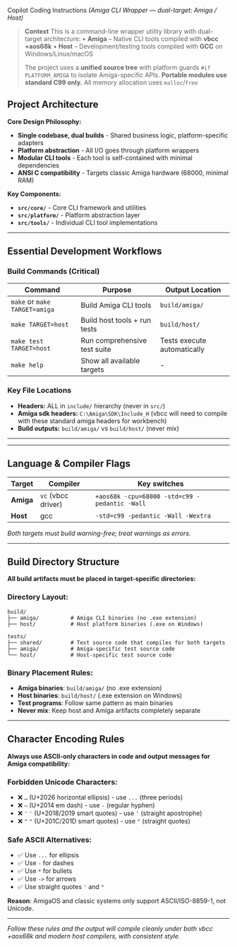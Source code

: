  Copilot Coding Instructions
*(Amiga CLI Wrapper — dual-target: Amiga / Host)*

> **Context**
> This is a command-line wrapper utility library with dual-target architecture:
> • **Amiga** – Native CLI tools compiled with **vbcc +aos68k**
> • **Host**  – Development/testing tools compiled with **GCC** on Windows/Linux/macOS
>
> The project uses a **unified source tree** with platform guards `#if PLATFORM_AMIGA` to isolate
> Amiga-specific APIs. **Portable modules use standard C99 only.**
> All memory allocation uses `malloc`/`free`

## Project Architecture

**Core Design Philosophy:**
- **Single codebase, dual builds** - Shared business logic, platform-specific adapters
- **Platform abstraction** - All I/O goes through platform wrappers
- **Modular CLI tools** - Each tool is self-contained with minimal dependencies
- **ANSI C compatibility** - Targets classic Amiga hardware (68000, minimal RAM)

**Key Components:**
- **`src/core/`** - Core CLI framework and utilities
- **`src/platform/`** - Platform abstraction layer
- **`src/tools/`** - Individual CLI tool implementations


---

## Essential Development Workflows

### Build Commands (Critical)
| Command | Purpose | Output Location |
|---------|---------|----------------|
| `make` or `make TARGET=amiga` | Build Amiga CLI tools | `build/amiga/` |
| `make TARGET=host` | Build host tools + run tests | `build/host/` |
| `make test TARGET=host` | Run comprehensive test suite | Tests execute automatically |
| `make help` | Show all available targets | - |

### Key File Locations
- **Headers:** ALL in `include/` hierarchy (never in `src/`)
- **Amiga sdk headers:** `C:\Amiga\SDK\Include_H` (vbcc will need to compile with these standard amiga headers for workbench)
- **Build outputs:** `build/amiga/` vs `build/host/` (never mix)

---



---

## Language & Compiler Flags

| Target | Compiler | Key switches |
|--------|----------|-------------|
| **Amiga** | `vc` (vbcc driver) | `+aos68k -cpu=68000 -std=c99 -pedantic -Wall` |
| **Host**  | gcc         | `-std=c99 -pedantic -Wall -Wextra` |

*Both targets must build warning-free; treat warnings as errors.*

---


## Build Directory Structure

**All build artifacts must be placed in target-specific directories:**

### Directory Layout:
```
build/
├── amiga/          # Amiga CLI binaries (no .exe extension)
├── host/           # Host platform binaries (.exe on Windows)

tests/
├── shared/         # Test source code that compiles for both targets
├── amiga/          # Amiga-specific test source code
└── host/           # Host-specific test source code
```

### Binary Placement Rules:
- **Amiga binaries**: `build/amiga/` (no .exe extension)
- **Host binaries**: `build/host/` (.exe extension on Windows)
- **Test programs**: Follow same pattern as main binaries
- **Never mix**: Keep host and Amiga artifacts completely separate

---

## Character Encoding Rules

**Always use ASCII-only characters in code and output messages for Amiga compatibility:**

### Forbidden Unicode Characters:
- ❌ `…` (U+2026 horizontal ellipsis) - use `...` (three periods)
- ❌ `—` (U+2014 em dash) - use `-` (regular hyphen)
- ❌ `'` `'` (U+2018/2019 smart quotes) - use `'` (straight apostrophe)
- ❌ `"` `"` (U+201C/201D smart quotes) - use `"` (straight quotes)

### Safe ASCII Alternatives:
- ✅ Use `...` for ellipsis
- ✅ Use `-` for dashes
- ✅ Use `*` for bullets
- ✅ Use `->` for arrows
- ✅ Use straight quotes `'` and `"`

**Reason**: AmigaOS and classic systems only support ASCII/ISO-8859-1, not Unicode.

---

*Follow these rules and the output will compile cleanly under both
vbcc +aos68k and modern host compilers, with consistent style.*
